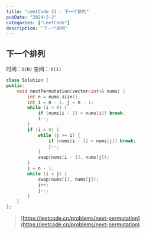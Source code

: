 ```yaml
---
title: "LeetCode 31 - 下一个排列"
pubDate: "2024-5-3"
categories: ["LeetCode"]
description: "下一个排列"
---
```


## 下一个排列

时间：`O(N)` 空间： `O(1)`

```c++
class Solution {
public:
    void nextPermutation(vector<int>& nums) {
        int n = nums.size();
        int i = n - 1, j = n - 1;
        while (i > 0) {
            if (nums[i - 1] < nums[i]) break;
            i--;
        }
        if (i > 0) {
            while (j >= i) {
                if (nums[i - 1] < nums[j]) break;
                j--;
            }
            swap(nums[i - 1], nums[j]);
        }
        j = n - 1;
        while (i < j) {
            swap(nums[i], nums[j]);
            i++;
            j--;
        }
    }
};
```

> [https://leetcode.cn/problems/next-permutation](https://leetcode.cn/problems/next-permutation)
